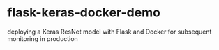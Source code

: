 # flask-keras-docker-demo
deploying a Keras ResNet model with Flask and Docker for subsequent monitoring in production 
